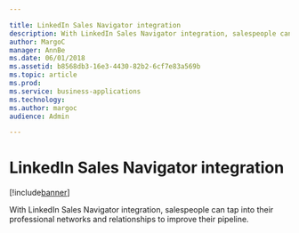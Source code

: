 ```yaml
---

title: LinkedIn Sales Navigator integration
description: With LinkedIn Sales Navigator integration, salespeople can tap into their professional networks and relationships to improve their pipeline.
author: MargoC
manager: AnnBe
ms.date: 06/01/2018
ms.assetid: b8568db3-16e3-4430-82b2-6cf7e83a569b
ms.topic: article
ms.prod: 
ms.service: business-applications
ms.technology: 
ms.author: margoc
audience: Admin

---
```

#  LinkedIn Sales Navigator integration




[!include[banner](../../includes/banner.md)]

With LinkedIn Sales Navigator integration, salespeople can tap into their
professional networks and relationships to improve their pipeline.
